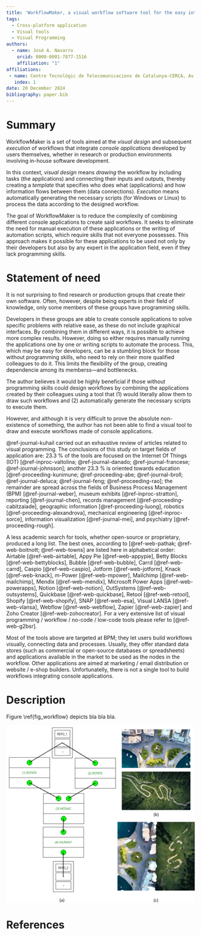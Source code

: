 ```yaml
---
title: 'WorkflowMaker, a visual workflow software tool for the easy integration of self-developed applications'
tags:
  - Cross-platform application
  - Visual tools
  - Visual Programming
authors:
  - name: José A. Navarro
    orcid: 0000-0001-7877-1516
    affiliation: "1" 
affiliations:
 - name: Centre Tecnològic de Telecomunicacions de Catalunya-CERCA, Av. Carl Friedrich Gauss 7, Castelldefels, 08860, Spain
   index: 1
date: 20 December 2024
bibliography: paper.bib
---
```


# Summary

WorkflowMaker is a set of tools aimed at the *visual design* and subsequent *execution* of
workflows that integrate *console applications* developed by users themselves, whether in
research or production environments involving in-house software development.

In this context, *visual design* means *drawing* the workflow by including tasks (the
applications) and connecting their inputs and outputs, thereby creating a *template* that
specifies who does what (applications) and how information flows between them
(data connections). *Execution* means automatically generating the necessary scripts
(for Windows or Linux) to process the data according to the designed workflow.

The goal of WorkflowMaker is to reduce the complexity of combining different console
applications to create said workflows. It seeks to eliminate the need for manual
execution of these applications or the writing of automation scripts, which require skills
that not everyone possesses. This approach makes it possible for these applications to be used
not only by their developers but also by any expert in the application field, even if they
lack programming skills.

# Statement of need

It is not surprising to find research or production groups that create their own software.
Often, however, despite being experts in their field of knowledge, only some members of
these groups have programming skills.

Developers in these groups are able to create console applications to solve specific problems
with relative ease, as these do not include graphical interfaces. By combining them in
different ways, it is possible to achieve more complex results. However, doing so either
requires manually running the applications one by one or writing scripts to automate the
process. This, which may be easy for developers, can be a stumbling block for those without
programming skills, who need to rely on their more qualified colleagues to do it.  This limits
the flexibility of the group, creating dependencie among its memberss&mdash;and bottlenecks.

The author believes it would be highly beneficial if those without programming skills
could design workflows by combining the applications created by their colleagues using a tool
that (1) would literally allow them to draw such workflows and (2) automatically generate the
necessary scripts to execute them.

However, and although it is very difficult to prove the absolute non-existence of something, the 
author has not been able to find a visual tool to draw and execute workflows made of console
applications.

@ref-journal-kuhail carried out an exhaustive review of articles related to visual programming.
The conclusions of this study on target fields of application are: 23.3 % of the tools are
focused on the Internet Of Things (IOT) 
[@ref-inproc-valtolina; @ref-journal-danado; @ref-journal-francese; @ref-journal-johnsson];
another 23.3 % is oriented towards education
[@ref-proceeding-kunimune; @ref-proceeding-abe; @ref-journal-broll; @ref-journal-deluca; @ref-journal-feng; @ref-proceeding-rao];
the remainder are spread across the fields of Business Process Management (BPM)
[@ref-journal-weber], museum exhibits [@ref-inproc-stratton], reporting [@ref-journal-chen],
records management [@ref-proceeding-cabitzaiade], geographic information [@ref-proceeding-luong],
robotics [@ref-proceeding-alexandrova], mechanical engineering [@ref-inproc-sorce], information
visualization [@ref-journal-mei], and psychiatry [@ref-proceeding-rough]. 

A less academic search for tools, whether open-source or proprietary, 
produced a long list. The best ones, according to 
[@ref-web-pathak; @ref-web-boitnott; @ref-web-towns] are listed here in alphabetical order:
Airtable [@ref-web-airtable], Appy Pie [@ref-web-appypie], Betty Blocks [@ref-web-bettyblocks],
Bubble [@ref-web-bubble], Carrd [@ref-web-carrd], Caspio [@ref-web-caspio], Jotform
[@ref-web-jotform], Knack [@ref-web-knack], m-Power [@ref-web-mpower], Mailchimp
[@ref-web-mailchimp], Mendix [@ref-web-mendix], Microsoft Power Apps [@ref-web-powerapps],
Notion [@ref-web-notion], OutSystems [@ref-web-outsystems], Quickbase [@ref-web-quickbase],
Retool [@ref-web-retool], Shopify [@ref-web-shopify], SNAP [@ref-web-esa], Visual LANSA
[@ref-web-vlansa], Webflow [@ref-web-webflow], Zapier [@ref-web-zapier] and  Zoho Creator
[@ref-web-zohocreator]. For a very extensive list of visual programming / workflow / no-code /
low-code tools please refer to [@ref-web-g2bsr].

Most of the tools above are targeted at BPM; they let users build workflows visually, connecting 
data and processes. Usually, they offer standard data stores (such as commercial or open-source 
databases or spreadsheets) and applications available in the market to be used as the nodes in 
the workflow. Other applications are aimed at marketing / email distribution or website / e-shop 
builders. Unfortunatelly, there is not a single tool to build workflows integrating console
applications.

# Description

Figure \ref{fig_workflow} depicts bla bla bla.

![A simple image processing workflow (a), the two input images (b) and the result (c)[]{label="fig_workflow"}](figure_workflow.png)

# References
